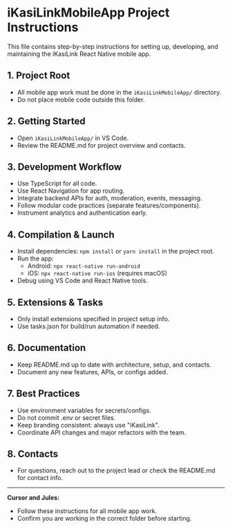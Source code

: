 # iKasiLinkMobileApp Project Instructions

This file contains step-by-step instructions for setting up, developing, and maintaining the iKasiLink React Native mobile app.

## 1. Project Root
- All mobile app work must be done in the `iKasiLinkMobileApp/` directory.
- Do not place mobile code outside this folder.

## 2. Getting Started
- Open `iKasiLinkMobileApp/` in VS Code.
- Review the README.md for project overview and contacts.

## 3. Development Workflow
- Use TypeScript for all code.
- Use React Navigation for app routing.
- Integrate backend APIs for auth, moderation, events, messaging.
- Follow modular code practices (separate features/components).
- Instrument analytics and authentication early.

## 4. Compilation & Launch
- Install dependencies: `npm install` or `yarn install` in the project root.
- Run the app:
  - Android: `npx react-native run-android`
  - iOS: `npx react-native run-ios` (requires macOS)
- Debug using VS Code and React Native tools.

## 5. Extensions & Tasks
- Only install extensions specified in project setup info.
- Use tasks.json for build/run automation if needed.

## 6. Documentation
- Keep README.md up to date with architecture, setup, and contacts.
- Document any new features, APIs, or configs added.

## 7. Best Practices
- Use environment variables for secrets/configs.
- Do not commit .env or secret files.
- Keep branding consistent: always use "iKasiLink".
- Coordinate API changes and major refactors with the team.

## 8. Contacts
- For questions, reach out to the project lead or check the README.md for contact info.

---

**Cursor and Jules:**
- Follow these instructions for all mobile app work.
- Confirm you are working in the correct folder before starting.
